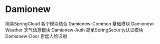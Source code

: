 # Damionew
简易SpringCloud
各个模块结合
Damionew-Common 基础模块
Damionew-Weather 天气信息模块
Damionew-Auth 简单SpringSecurity认证模块
Damionew-Door 百度人脸识别

